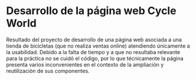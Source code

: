 # Desarrollo de la página web Cycle World
Resultado del proyecto de desarrollo de una página web asociada a una tienda de bicicletas (que no realiza ventas online) atendiendo únicamente a la usabilidad. Debido a la falta de tiempo y a que no resultaba relevante para la práctica no se cuidó el código, por lo que técnicamente la página presenta varios inconvenientes en el contexto de la ampliación y reutilización de sus componentes.
